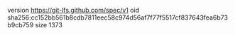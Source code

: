 version https://git-lfs.github.com/spec/v1
oid sha256:cc152bb561b8cdb7811eec58c974d56af7f77f5517cf837643fea6b73b9cb759
size 1373
